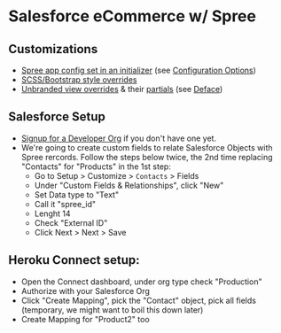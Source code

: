 Salesforce eCommerce w/ Spree
=============================

## Customizations

* [Spree app config set in an initializer](config/initializers/spree.rb) (see [Configuration Options](https://guides.spreecommerce.com/developer/preferences.html#spree-configuration-options))
* [SCSS/Bootstrap style overrides](app/assets/stylesheets/spree/frontend/frontend_bootstrap.css.scss)
* [Unbranded view overrides](app/overrides/white_label) & their [partials](app/views/white_label) (see [Deface](https://github.com/spree/deface/blob/master/README.markdown))

## Salesforce Setup

- [Signup for a Developer Org](https://developer.salesforce.com/signup) if you don't have one yet.
- We're going to create custom fields to relate Salesforce Objects with Spree rercords. Follow the steps below twice, the 2nd time replacing "Contacts" for "Products" in the 1st step:
  - Go to Setup > Customize > `Contacts` > Fields
  - Under "Custom Fields & Relationships", click "New"
  - Set Data type to "Text"
  - Call it "spree_id"
  - Lenght 14
  - Check "External ID"
  - Click Next > Next > Save

## Heroku Connect setup:

- Open the Connect dashboard, under org type check "Production"
- Authorize with your Salesforce Org
- Click "Create Mapping", pick the "Contact" object, pick all fields (temporary, we might want to boil this down later)
- Create Mapping for "Product2" too
